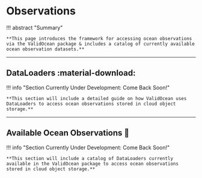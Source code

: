 # **Observations**

!!! abstract "Summary"

    **This page introduces the framework for accessing ocean observations via the ValidOcean package & includes a catalog of currently available ocean observation datasets.**

---

## **DataLoaders** :material-download:

!!! info "Section Currently Under Development: Come Back Soon!"
    
    **This section will include a detailed guide on how ValidOcean uses DataLoaders to access ocean observations stored in cloud object storage.**

---

## **Available Ocean Observations** :ocean:

!!! info "Section Currently Under Development: Come Back Soon!"
    
    **This section will include a catalog of DataLoaders currently available in the ValidOcean package to access ocean observations stored in cloud object storage.**